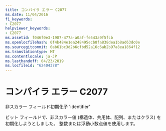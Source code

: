 ```yaml
---
title: コンパイラ エラー C2077
ms.date: 11/04/2016
f1_keywords:
- C2077
helpviewer_keywords:
- C2077
ms.assetid: f046f0e3-1987-477a-a0af-fe543a9f5fcb
ms.openlocfilehash: 0f4b484e1ea248495ecb8fa838dea1b8ad63dc0e
ms.sourcegitcommit: 0ab61bc3d2b6cfbd52a16c6ab2b97a8ea1864f12
ms.translationtype: MT
ms.contentlocale: ja-JP
ms.lasthandoff: 04/23/2019
ms.locfileid: "62404378"
---
```

# <a name="compiler-error-c2077"></a>コンパイラ エラー C2077

非スカラー フィールド初期化子 'identifier'

ビット フィールドで、非スカラー値 (構造体、共用体、配列、またはクラス) を初期化しようとしました。 整数または浮動小数点値を使用します。